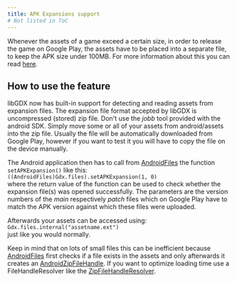 ```yaml
---
title: APK Expansions support
# Not listed in ToC
---
```

Whenever the assets of a game exceed a certain size, in order to release the game on Google Play, the assets have to be placed into a separate file, to keep the APK size under 100MB. For more information about this you can read [here](https://developer.android.com/google/play/expansion-files).

## How to use the feature
libGDX now has built-in support for detecting and reading assets from expansion files. The expansion file format accepted by libGDX is uncompressed (stored) zip file. Don't use the _jobb_ tool provided with the android SDK. Simply move some or all of your assets from android/assets into the zip file. Usually the file will be automatically downloaded from Google Play, however if you want to test it you will have to copy the file on the device manually.

The Android application then has to call from [AndroidFiles](https://github.com/libgdx/libgdx/blob/master/backends/gdx-backend-android/src/com/badlogic/gdx/backends/android/AndroidFiles.java) the function `setAPKExpansion()` like this:  
`((AndroidFiles)Gdx.files).setAPKExpansion(1, 0)`  
where the return value of the function can be used to check whether the expansion file(s) was opened successfully. The parameters are the version numbers of the _main_ respectively _patch_ files which on Google Play have to match the APK version against which these files were uploaded.

Afterwards your assets can be accessed using:  
`Gdx.files.internal("assetname.ext")`  
just like you would normally.

Keep in mind that on lots of small files this can be inefficient because [AndroidFiles](https://github.com/libgdx/libgdx/blob/master/backends/gdx-backend-android/src/com/badlogic/gdx/backends/android/AndroidFiles.java) first checks if a file exists in the assets and only afterwards it creates an [AndroidZipFileHandle](https://github.com/libgdx/libgdx/blob/master/backends/gdx-backend-android/src/com/badlogic/gdx/backends/android/AndroidZipFileHandle.java). If you want to optimize loading time use a FileHandleResolver like the [ZipFileHandleResolver](https://github.com/libgdx/libgdx/blob/master/tests/gdx-tests-android/src/com/badlogic/gdx/tests/android/ZipFileHandleResolver.java).
